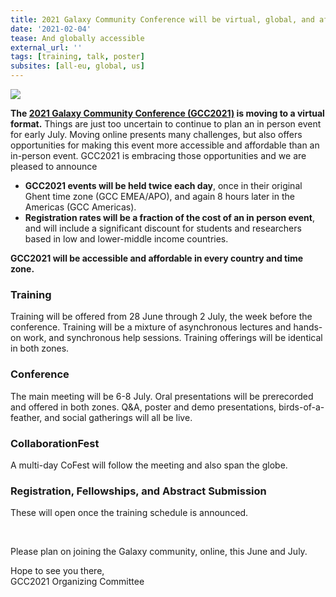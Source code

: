 ```yaml
---
title: 2021 Galaxy Community Conference will be virtual, global, and affordable
date: '2021-02-04'
tease: And globally accessible
external_url: ''
tags: [training, talk, poster]
subsites: [all-eu, global, us]
---
```


[<img src="/images/events/gcc2021/gcc2021-logo-wide.png" class="float-right" style="max-width: 14rem;" />](https://www.vibconferences.be/events/gcc2021)

**The [2021 Galaxy Community Conference (GCC2021)](https://www.vibconferences.be/events/gcc2021) is moving to a virtual format.** Things are just too uncertain to continue to plan an in person event for early July.  Moving online presents many challenges, but also offers opportunities for making this event more accessible and affordable than an in-person event.  GCC2021 is embracing those opportunities and we are pleased to announce

* **GCC2021 events will be held twice each day**, once in their original Ghent time zone (GCC EMEA/APO), and again 8 hours later in the Americas (GCC Americas).
* **Registration rates will be a fraction of the cost of an in person event**, and will include a significant discount for students and researchers based in low and lower-middle income countries.

**GCC2021 will be accessible and affordable in every country and time zone.**

### Training

Training will be offered from 28 June through 2 July, the week before the conference.  Training will be a mixture of asynchronous lectures and hands-on work, and synchronous help sessions.  Training offerings will be identical in both zones.  

### Conference

The main meeting will be 6-8 July.  Oral presentations will be prerecorded and offered in both zones.  Q&A, poster and demo presentations, birds-of-a-feather, and social gatherings will all be live.

### CollaborationFest

A multi-day CoFest will follow the meeting and also span the globe.

### Registration, Fellowships, and Abstract Submission

These will open once the training schedule is announced.

<br />

Please plan on joining the Galaxy community, online, this June and July.

Hope to see you there,<br />
GCC2021 Organizing Committee
